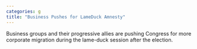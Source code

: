 ```yaml
---
categories: g
title: "Business Pushes for LameDuck Amnesty"
---
```

Business groups and their progressive allies are pushing Congress for more corporate migration during the lame-duck session after the election.